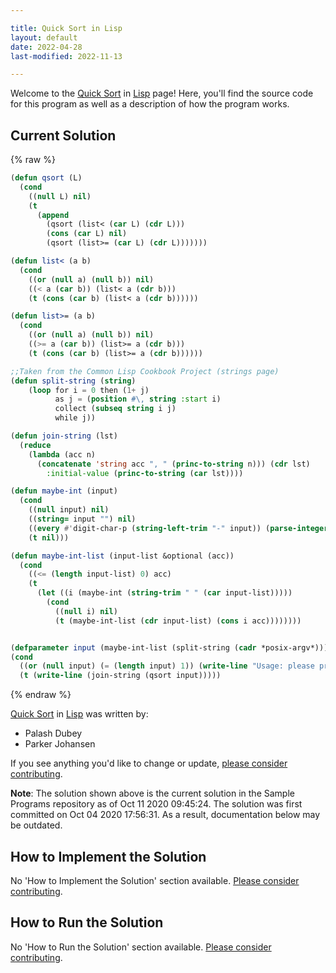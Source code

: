 ```yaml
---

title: Quick Sort in Lisp
layout: default
date: 2022-04-28
last-modified: 2022-11-13

---
```


Welcome to the [Quick Sort](https://sampleprograms.io/projects/quick-sort) in [Lisp](https://sampleprograms.io/languages/lisp) page! Here, you'll find the source code for this program as well as a description of how the program works.

## Current Solution

{% raw %}

```lisp
(defun qsort (L)
  (cond
    ((null L) nil)
    (t
      (append
        (qsort (list< (car L) (cdr L)))
        (cons (car L) nil) 
        (qsort (list>= (car L) (cdr L)))))))

(defun list< (a b)
  (cond
    ((or (null a) (null b)) nil)
    ((< a (car b)) (list< a (cdr b)))
    (t (cons (car b) (list< a (cdr b))))))

(defun list>= (a b)
  (cond
    ((or (null a) (null b)) nil)
    ((>= a (car b)) (list>= a (cdr b)))
    (t (cons (car b) (list>= a (cdr b))))))

;;Taken from the Common Lisp Cookbook Project (strings page)
(defun split-string (string)
    (loop for i = 0 then (1+ j)
          as j = (position #\, string :start i)
          collect (subseq string i j)
          while j))

(defun join-string (lst)
  (reduce
    (lambda (acc n)
      (concatenate 'string acc ", " (princ-to-string n))) (cdr lst)
        :initial-value (princ-to-string (car lst))))

(defun maybe-int (input)
  (cond
    ((null input) nil)
    ((string= input "") nil)
    ((every #'digit-char-p (string-left-trim "-" input)) (parse-integer input))
    (t nil)))

(defun maybe-int-list (input-list &optional (acc))
  (cond
    ((<= (length input-list) 0) acc)
    (t
      (let ((i (maybe-int (string-trim " " (car input-list)))))
        (cond
          ((null i) nil)
          (t (maybe-int-list (cdr input-list) (cons i acc))))))))


(defparameter input (maybe-int-list (split-string (cadr *posix-argv*))))
(cond
  ((or (null input) (= (length input) 1)) (write-line "Usage: please provide a list of at least two integers to sort in the format \"1, 2, 3, 4, 5\""))
  (t (write-line (join-string (qsort input)))))
```

{% endraw %}

[Quick Sort](https://sampleprograms.io/projects/quick-sort) in [Lisp](https://sampleprograms.io/languages/lisp) was written by:

- Palash Dubey
- Parker Johansen

If you see anything you'd like to change or update, [please consider contributing](https://github.com/TheRenegadeCoder/sample-programs).

**Note**: The solution shown above is the current solution in the Sample Programs repository as of Oct 11 2020 09:45:24. The solution was first committed on Oct 04 2020 17:56:31. As a result, documentation below may be outdated.

## How to Implement the Solution

No 'How to Implement the Solution' section available. [Please consider contributing](https://github.com/TheRenegadeCoder/sample-programs-website).

## How to Run the Solution

No 'How to Run the Solution' section available. [Please consider contributing](https://github.com/TheRenegadeCoder/sample-programs-website).